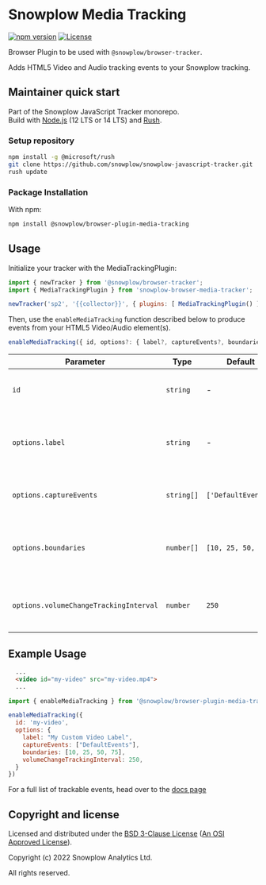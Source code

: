 # Snowplow Media Tracking

[![npm version][npm-image]][npm-url]
[![License][license-image]](LICENSE)

Browser Plugin to be used with `@snowplow/browser-tracker`.

Adds HTML5 Video and Audio tracking events to your Snowplow tracking.

## Maintainer quick start

Part of the Snowplow JavaScript Tracker monorepo.  
Build with [Node.js](https://nodejs.org/en/) (12 LTS or 14 LTS) and [Rush](https://rushjs.io/).

### Setup repository

```bash
npm install -g @microsoft/rush 
git clone https://github.com/snowplow/snowplow-javascript-tracker.git
rush update
```

### Package Installation

With npm:

```bash
npm install @snowplow/browser-plugin-media-tracking
```

## Usage

Initialize your tracker with the MediaTrackingPlugin:

```js
import { newTracker } from '@snowplow/browser-tracker';
import { MediaTrackingPlugin } from 'snowplow-browser-media-tracker';

newTracker('sp2', '{{collector}}', { plugins: [ MediaTrackingPlugin() ] }); // Also stores reference at module level
```

Then, use the `enableMediaTracking` function described below to produce events from your HTML5 Video/Audio element(s).

```js
enableMediaTracking({ id, options?: { label?, captureEvents?, boundaries?, volumeChangeTrackingInterval? } })
```

| Parameter                              | Type       | Default             | Description                                               | Required |
| -------------------------------------- | ---------- | ------------------- | --------------------------------------------------------- | -------- |
| `id`                                   | `string`   | -                   | The HTML id attribute of the media element                | Yes      |
| `options.label`                        | `string`   | -                   | An identifiable custom label sent with the event          | No       |
| `options.captureEvents`                | `string[]` | `['DefaultEvents']` | The name(s) of the events to capture                      | No       |
| `options.boundaries`                   | `number[]` | `[10, 25, 50, 75]`  | The progress percentages to fire an event at (if enabled) | No       |
| `options.volumeChangeTrackingInterval` | `number`   | `250`               | The rate at which volume events can be sent               | No       |

## Example Usage

```html
  ...
  <video id="my-video" src="my-video.mp4">
  ...
```

```js
import { enableMediaTracking } from '@snowplow/browser-plugin-media-tracking'

enableMediaTracking({
  id: 'my-video',
  options: {
    label: "My Custom Video Label",
    captureEvents: ["DefaultEvents"],
    boundaries: [10, 25, 50, 75],
    volumeChangeTrackingInterval: 250,
  }
})
```

 For a full list of trackable events, head over to the [docs page](https://docs.snowplowanalytics.com/docs/collecting-data/collecting-from-own-applications/javascript-trackers/browser-tracker/browser-tracker-v3-reference/media-tracking/)

## Copyright and license

Licensed and distributed under the [BSD 3-Clause License](LICENSE) ([An OSI Approved License][osi]).

Copyright (c) 2022 Snowplow Analytics Ltd.

All rights reserved.

[npm-url]: https://www.npmjs.com/package/@snowplow/browser-plugin-form-tracking
[npm-image]: https://img.shields.io/npm/v/@snowplow/browser-plugin-form-tracking
[docs]: https://docs.snowplowanalytics.com/docs/collecting-data/collecting-from-own-applications/javascript-tracker/
[osi]: https://opensource.org/licenses/BSD-3-Clause
[license-image]: https://img.shields.io/npm/l/@snowplow/browser-plugin-form-tracking